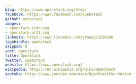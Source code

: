 ```yaml
---
blog: https://www.openstack.org/blog/
facebook: https://www.facebook.com/openstack
github: openstack
images:
- openstack-icon.svg
- openstack-ar21.svg
linkedin: https://www.linkedin.com/groups/3239106
logohandle: openstack
skipped: 0
sort: openstack
title: OpenStack
twitter: openstack
website: https://www.openstack.org/
wikipedia: https://en.wikipedia.org/wiki/OpenStack
youtube: https://www.youtube.com/user/OpenStackFoundation
---
```

